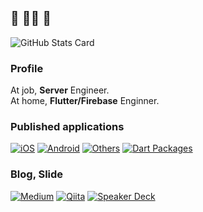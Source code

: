 ## 🍵 🧘‍♂️ 🍵
![GitHub Stats Card](https://github-readme-stats.vercel.app/api?username=sensuikan1973&count_private=true&theme=tokyonight)

### Profile
At job, **Server** Engineer.  
At home, **Flutter/Firebase** Enginner.  

### Published applications
[![iOS](https://img.shields.io/badge/iOS-black.svg?logo=Apple)](https://apps.apple.com/jp/developer/shimizu-naoki/id1308323177)
[![Android](https://img.shields.io/badge/Android-black.svg?logo=Android)](https://play.google.com/store/apps/developer?id=Naoki+Shimizu&hl=ja)
[![Others](https://img.shields.io/badge/Others-black.svg)](https://done-sensuikan1973.com/programming)
[![Dart Packages](https://img.shields.io/badge/Packages-blue.svg?logo=Dart)](https://pub.dev/publishers/done-sensuikan1973.com/packages)

### Blog, Slide
[![Medium](https://img.shields.io/badge/Medium-grey.svg?logo=Medium)](https://medium.com/@sensuikan1973)
[![Qiita](https://img.shields.io/badge/Qiita-grey.svg?logo=Qiita)](https://qiita.com/sensuikan1973)
[![Speaker Deck](https://img.shields.io/badge/Speaker_Deck-009287.svg?logo=Speaker%20Deck)](https://speakerdeck.com/sensuikan1973)
